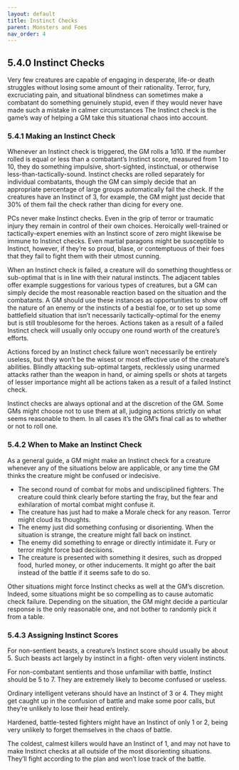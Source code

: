 ```yaml
---
layout: default
title: Instinct Checks
parent: Monsters and Foes
nav_order: 4
---
```


## 5.4.0 Instinct Checks

Very few creatures are capable of engaging in desperate, life-or death struggles without losing some amount of their rationality.
Terror, fury, excruciating pain, and situational blindness can sometimes make a combatant do something genuinely stupid, even if they would never have made such a mistake in calmer circumstances The Instinct check is the game’s way of helping a GM take this situational chaos into account.

### 5.4.1 Making an Instinct Check

Whenever an Instinct check is triggered, the GM rolls a 1d10.
If the number rolled is equal or less than a combatant’s Instinct score, measured from 1 to 10, they do something impulsive, short-sighted, instinctual, or otherwise less-than-tactically-sound.
Instinct checks are rolled separately for individual combatants, though the GM can simply decide that an appropriate percentage of large groups automatically fail the check.
If the creatures have an Instinct of 3, for example, the GM might just decide that 30% of them fail the check rather than dicing for every one.

PCs never make Instinct checks.
Even in the grip of terror or traumatic injury they remain in control of their own choices.
Heroically well-trained or tactically-expert enemies with an Instinct score of zero might likewise be immune to Instinct checks.
Even martial paragons might be susceptible to Instinct, however, if they’re so proud, blase, or contemptuous of their foes that they fail to fight them with their utmost cunning.

When an Instinct check is failed, a creature will do something thoughtless or sub-optimal that is in line with their natural instincts.
The adjacent tables offer example suggestions for various types of creatures, but a GM can simply decide the most reasonable reaction based on the situation and the combatants.
A GM should use these instances as opportunities to show off the nature of an enemy or the instincts of a bestial foe, or to set up some battlefield situation that isn’t necessarily tactically-optimal for the enemy but is still troublesome for the heroes.
Actions taken as a result of a failed Instinct check will usually only occupy one round worth of the creature’s efforts.

Actions forced by an Instinct check failure won’t necessarily be entirely useless, but they won’t be the wisest or most effective use of the creature’s abilities.
Blindly attacking sub-optimal targets, recklessly using unarmed attacks rather than the weapon in hand, or aiming spells or shots at targets of lesser importance might all be actions taken as a result of a failed Instinct check.

Instinct checks are always optional and at the discretion of the GM.
Some GMs might choose not to use them at all, judging actions strictly on what seems reasonable to them.
In all cases it’s the GM’s final call as to whether or not to roll one.

### 5.4.2 When to Make an Instinct Check

As a general guide, a GM might make an Instinct check for a creature whenever any of the situations below are applicable, or any time the GM thinks the creature might be confused or indecisive.

- The second round of combat for mobs and undisciplined fighters.
  The creature could think clearly before starting the fray, but the fear and exhilaration of mortal combat might confuse it.
- The creature has just had to make a Morale check for any reason.
  Terror might cloud its thoughts.
- The enemy just did something confusing or disorienting.
  When the situation is strange, the creature might fall back on instinct.
- The enemy did something to enrage or directly intimidate it.
  Fury or terror might force bad decisions.
- The creature is presented with something it desires, such as dropped food, hurled money, or other inducements.
  It might go after the bait instead of the battle if it seems safe to do so.

Other situations might force Instinct checks as well at the GM’s discretion.
Indeed, some situations might be so compelling as to cause automatic check failure.
Depending on the situation, the GM might decide a particular response is the only reasonable one, and not bother to randomly pick it from a table.

### 5.4.3 Assigning Instinct Scores

For non-sentient beasts, a creature’s Instinct score should usually be about 5.
Such beasts act largely by instinct in a fight- often very violent instincts.

For non-combatant sentients and those unfamiliar with battle, Instinct should be 5 to 7.
They are extremely likely to become confused or useless.

Ordinary intelligent veterans should have an Instinct of 3 or 4.
They might get caught up in the confusion of battle and make some poor calls, but they’re unlikely to lose their head entirely.

Hardened, battle-tested fighters might have an Instinct of only 1 or 2, being very unlikely to forget themselves in the chaos of battle.

The coldest, calmest killers would have an Instinct of 1, and may not have to make Instinct checks at all outside of the most disorienting situations.
They’ll fight according to the plan and won’t lose track of the battle.
